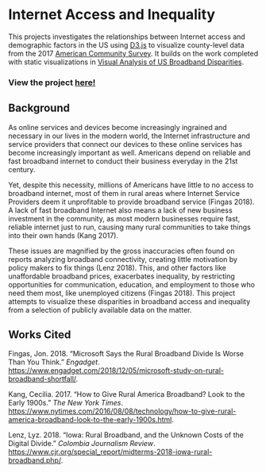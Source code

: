 # Internet Access and Inequality

This projects investigates the relationships between Internet access and demographic factors in the US using [D3.js](https://d3js.org/) to visualize county-level data from the 2017 [American Community Survey](https://www.census.gov/programs-surveys/acs). It builds on the work completed with static visualizations in [Visual Analysis of US Broadband Disparities](https://github.com/tonofshell/us-broadband).

### View the project [here!](https://tonofshell.me/us-broadband-interactive)

Background
----------

As online services and devices become increasingly ingrained and necessary in our lives in the modern world, the Internet infrastructure and service providers that connect our devices to these online services has become increasingly important as well. Americans depend on reliable and fast broadband internet to conduct their business everyday in the 21st century.

Yet, despite this necessity, millions of Americans have little to no access to broadband internet, most of them in rural areas where Internet Service Providers deem it unprofitable to provide broadband service (Fingas 2018). A lack of fast broadband Internet also means a lack of new business investment in the community, as most modern businesses require fast, reliable internet just to run, causing many rural communities to take things into their own hands (Kang 2017).

These issues are magnified by the gross inaccuracies often found on reports analyzing broadband connectivity, creating little motivation by policy makers to fix things (Lenz 2018). This, and other factors like unaffordable broadband prices, exacerbates inequality, by restricting opportunities for communication, education, and employment to those who need them most, like unemployed citizens (Fingas 2018). This project attempts to visualize these disparities in broadband access and inequality from a selection of publicly available data on the matter.

Works Cited
-----------

Fingas, Jon. 2018. “Microsoft Says the Rural Broadband Divide Is Worse Than You Think.” *Engadget*. <https://www.engadget.com/2018/12/05/microsoft-study-on-rural-broadband-shortfall/>.

Kang, Cecilia. 2017. “How to Give Rural America Broadband? Look to the Early 1900s.” *The New York Times*. <https://www.nytimes.com/2016/08/08/technology/how-to-give-rural-america-broadband-look-to-the-early-1900s.html>.

Lenz, Lyz. 2018. “Iowa: Rural Broadband, and the Unknown Costs of the Digital Divide.” *Colombia Journalism Review*. <https://www.cjr.org/special_report/midterms-2018-iowa-rural-broadband.php/>.
